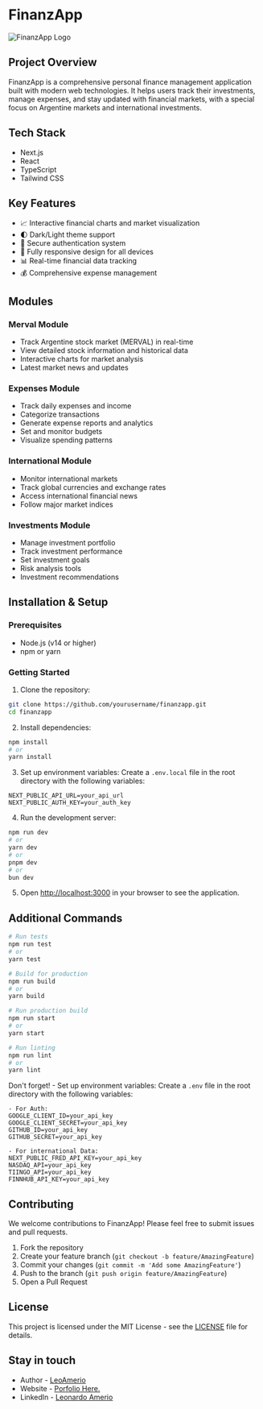 # FinanzApp

![FinanzApp Logo](public/logo.png)

## Project Overview

FinanzApp is a comprehensive personal finance management application built with modern web technologies. It helps users track their investments, manage expenses, and stay updated with financial markets, with a special focus on Argentine markets and international investments.

## Tech Stack

- Next.js
- React
- TypeScript
- Tailwind CSS

## Key Features

- 📈 Interactive financial charts and market visualization
- 🌓 Dark/Light theme support
- 🔐 Secure authentication system
- 📱 Fully responsive design for all devices
- 📊 Real-time financial data tracking
- 💰 Comprehensive expense management

## Modules

### Merval Module
- Track Argentine stock market (MERVAL) in real-time
- View detailed stock information and historical data
- Interactive charts for market analysis
- Latest market news and updates

### Expenses Module
- Track daily expenses and income
- Categorize transactions
- Generate expense reports and analytics
- Set and monitor budgets
- Visualize spending patterns

### International Module
- Monitor international markets
- Track global currencies and exchange rates
- Access international financial news
- Follow major market indices

### Investments Module
- Manage investment portfolio
- Track investment performance
- Set investment goals
- Risk analysis tools
- Investment recommendations

## Installation & Setup

### Prerequisites
- Node.js (v14 or higher)
- npm or yarn

### Getting Started

1. Clone the repository:
```bash
git clone https://github.com/yourusername/finanzapp.git
cd finanzapp
```

2. Install dependencies:
```bash
npm install
# or
yarn install
```

3. Set up environment variables:
Create a `.env.local` file in the root directory with the following variables:
```
NEXT_PUBLIC_API_URL=your_api_url
NEXT_PUBLIC_AUTH_KEY=your_auth_key
```

4. Run the development server:
```bash
npm run dev
# or
yarn dev
# or
pnpm dev
# or
bun dev
```

5. Open [http://localhost:3000](http://localhost:3000) in your browser to see the application.

## Additional Commands

```bash
# Run tests
npm run test
# or
yarn test

# Build for production
npm run build
# or
yarn build

# Run production build
npm run start
# or
yarn start

# Run linting
npm run lint
# or
yarn lint
```

Don't forget! - Set up environment variables:
Create a `.env` file in the root directory with the following variables:
```
- For Auth:
GOOGLE_CLIENT_ID=your_api_key
GOOGLE_CLIENT_SECRET=your_api_key
GITHUB_ID=your_api_key
GITHUB_SECRET=your_api_key

- For international Data:
NEXT_PUBLIC_FRED_API_KEY=your_api_key
NASDAQ_API=your_api_key
TIINGO_API=your_api_key
FINNHUB_API_KEY=your_api_key
```

## Contributing

We welcome contributions to FinanzApp! Please feel free to submit issues and pull requests.

1. Fork the repository
2. Create your feature branch (`git checkout -b feature/AmazingFeature`)
3. Commit your changes (`git commit -m 'Add some AmazingFeature'`)
4. Push to the branch (`git push origin feature/AmazingFeature`)
5. Open a Pull Request

## License

This project is licensed under the MIT License - see the [LICENSE](LICENSE) file for details.

## Stay in touch

- Author - [LeoAmerio](https://x.com/LeoAmerio)
- Website - [Porfolio Here.](https://personal-porfolio-leoamerios-projects.vercel.app/)
- LinkedIn - [Leonardo Amerio](https://www.linkedin.com/in/leonardo-amerio/)

